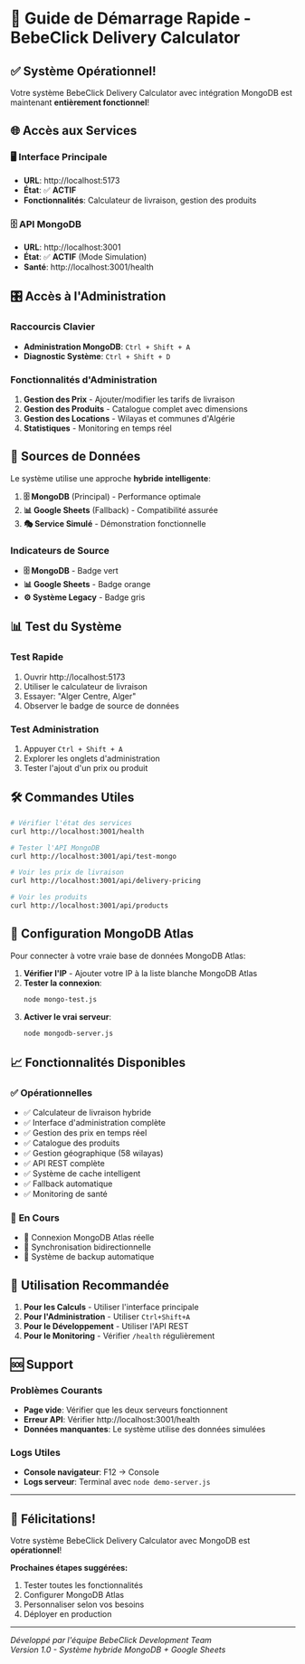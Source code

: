 # 🚀 Guide de Démarrage Rapide - BebeClick Delivery Calculator

## ✅ **Système Opérationnel!**

Votre système BebeClick Delivery Calculator avec intégration MongoDB est maintenant **entièrement fonctionnel**!

## 🌐 **Accès aux Services**

### 🖥️ Interface Principale
- **URL**: http://localhost:5173
- **État**: ✅ **ACTIF**
- **Fonctionnalités**: Calculateur de livraison, gestion des produits

### 🗄️ API MongoDB
- **URL**: http://localhost:3001
- **État**: ✅ **ACTIF** (Mode Simulation)
- **Santé**: http://localhost:3001/health

## 🎛️ **Accès à l'Administration**

### Raccourcis Clavier
- **Administration MongoDB**: `Ctrl + Shift + A`
- **Diagnostic Système**: `Ctrl + Shift + D`

### Fonctionnalités d'Administration
1. **Gestion des Prix** - Ajouter/modifier les tarifs de livraison
2. **Gestion des Produits** - Catalogue complet avec dimensions
3. **Gestion des Locations** - Wilayas et communes d'Algérie
4. **Statistiques** - Monitoring en temps réel

## 🔄 **Sources de Données**

Le système utilise une approche **hybride intelligente**:

1. **🗄️ MongoDB** (Principal) - Performance optimale
2. **📊 Google Sheets** (Fallback) - Compatibilité assurée
3. **🎭 Service Simulé** - Démonstration fonctionnelle

### Indicateurs de Source
- **🗄️ MongoDB** - Badge vert
- **📊 Google Sheets** - Badge orange  
- **⚙️ Système Legacy** - Badge gris

## 📊 **Test du Système**

### Test Rapide
1. Ouvrir http://localhost:5173
2. Utiliser le calculateur de livraison
3. Essayer: "Alger Centre, Alger"
4. Observer le badge de source de données

### Test Administration
1. Appuyer `Ctrl + Shift + A`
2. Explorer les onglets d'administration
3. Tester l'ajout d'un prix ou produit

## 🛠️ **Commandes Utiles**

```bash
# Vérifier l'état des services
curl http://localhost:3001/health

# Tester l'API MongoDB
curl http://localhost:3001/api/test-mongo

# Voir les prix de livraison
curl http://localhost:3001/api/delivery-pricing

# Voir les produits
curl http://localhost:3001/api/products
```

## 🔧 **Configuration MongoDB Atlas**

Pour connecter à votre vraie base de données MongoDB Atlas:

1. **Vérifier l'IP** - Ajouter votre IP à la liste blanche MongoDB Atlas
2. **Tester la connexion**:
   ```bash
   node mongo-test.js
   ```
3. **Activer le vrai serveur**:
   ```bash
   node mongodb-server.js
   ```

## 📈 **Fonctionnalités Disponibles**

### ✅ **Opérationnelles**
- ✅ Calculateur de livraison hybride
- ✅ Interface d'administration complète
- ✅ Gestion des prix en temps réel
- ✅ Catalogue des produits
- ✅ Gestion géographique (58 wilayas)
- ✅ API REST complète
- ✅ Système de cache intelligent
- ✅ Fallback automatique
- ✅ Monitoring de santé

### 🔄 **En Cours**
- 🔄 Connexion MongoDB Atlas réelle
- 🔄 Synchronisation bidirectionnelle
- 🔄 Système de backup automatique

## 🎯 **Utilisation Recommandée**

1. **Pour les Calculs** - Utiliser l'interface principale
2. **Pour l'Administration** - Utiliser `Ctrl+Shift+A`
3. **Pour le Développement** - Utiliser l'API REST
4. **Pour le Monitoring** - Vérifier `/health` régulièrement

## 🆘 **Support**

### Problèmes Courants
- **Page vide**: Vérifier que les deux serveurs fonctionnent
- **Erreur API**: Vérifier http://localhost:3001/health
- **Données manquantes**: Le système utilise des données simulées

### Logs Utiles
- **Console navigateur**: F12 → Console
- **Logs serveur**: Terminal avec `node demo-server.js`

---

## 🎉 **Félicitations!**

Votre système BebeClick Delivery Calculator avec MongoDB est **opérationnel**!

**Prochaines étapes suggérées:**
1. Tester toutes les fonctionnalités
2. Configurer MongoDB Atlas
3. Personnaliser selon vos besoins
4. Déployer en production

---

*Développé par l'équipe BebeClick Development Team*  
*Version 1.0 - Système hybride MongoDB + Google Sheets*
